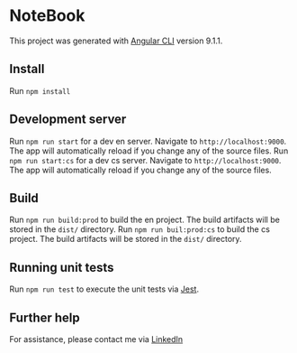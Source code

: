 # NoteBook

This project was generated with [Angular CLI](https://github.com/angular/angular-cli) version 9.1.1.
## Install

Run `npm install`

## Development server

Run `npm run start` for a dev en server. Navigate to `http://localhost:9000`. The app will automatically reload if you change any of the source files.
Run `npm run start:cs` for a dev cs server. Navigate to `http://localhost:9000`. The app will automatically reload if you change any of the source files.

## Build

Run `npm run build:prod` to build the en project. The build artifacts will be stored in the `dist/` directory.
Run `npm run buil:prod:cs` to build the cs project. The build artifacts will be stored in the `dist/` directory.

## Running unit tests

Run `npm run test` to execute the unit tests via [Jest](https://jestjs.io/).

## Further help

For assistance, please contact me via [LinkedIn](https://www.linkedin.com/in/kulhavyjan/)
